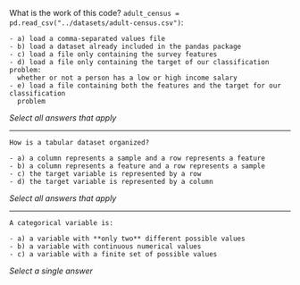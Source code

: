 
What is the work of this code?
`adult_census = pd.read_csv("../datasets/adult-census.csv")`:
```
- a) load a comma-separated values file
- b) load a dataset already included in the pandas package
- c) load a file only containing the survey features
- d) load a file only containing the target of our classification problem:
  whether or not a person has a low or high income salary
- e) load a file containing both the features and the target for our classification
  problem

```
_Select all answers that apply_

---

```{admonition} Question
How is a tabular dataset organized?

- a) a column represents a sample and a row represents a feature
- b) a column represents a feature and a row represents a sample
- c) the target variable is represented by a row
- d) the target variable is represented by a column

```
_Select all answers that apply_

---

```{admonition} Question
A categorical variable is:

- a) a variable with **only two** different possible values
- b) a variable with continuous numerical values
- c) a variable with a finite set of possible values

```
_Select a single answer_